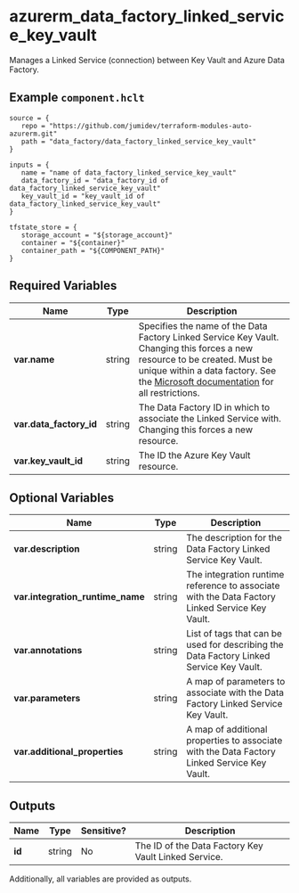 # azurerm_data_factory_linked_service_key_vault

Manages a Linked Service (connection) between Key Vault and Azure Data Factory.

## Example `component.hclt`

```hcl
source = {
   repo = "https://github.com/jumidev/terraform-modules-auto-azurerm.git" 
   path = "data_factory/data_factory_linked_service_key_vault" 
}

inputs = {
   name = "name of data_factory_linked_service_key_vault" 
   data_factory_id = "data_factory_id of data_factory_linked_service_key_vault" 
   key_vault_id = "key_vault_id of data_factory_linked_service_key_vault" 
}

tfstate_store = {
   storage_account = "${storage_account}" 
   container = "${container}" 
   container_path = "${COMPONENT_PATH}" 
}

```

## Required Variables

| Name | Type |  Description |
| ---- | --------- |  ----------- |
| **var.name** | string |  Specifies the name of the Data Factory Linked Service Key Vault. Changing this forces a new resource to be created. Must be unique within a data factory. See the [Microsoft documentation](https://docs.microsoft.com/azure/data-factory/naming-rules) for all restrictions. | 
| **var.data_factory_id** | string |  The Data Factory ID in which to associate the Linked Service with. Changing this forces a new resource. | 
| **var.key_vault_id** | string |  The ID the Azure Key Vault resource. | 

## Optional Variables

| Name | Type |  Description |
| ---- | --------- |  ----------- |
| **var.description** | string |  The description for the Data Factory Linked Service Key Vault. | 
| **var.integration_runtime_name** | string |  The integration runtime reference to associate with the Data Factory Linked Service Key Vault. | 
| **var.annotations** | string |  List of tags that can be used for describing the Data Factory Linked Service Key Vault. | 
| **var.parameters** | string |  A map of parameters to associate with the Data Factory Linked Service Key Vault. | 
| **var.additional_properties** | string |  A map of additional properties to associate with the Data Factory Linked Service Key Vault. | 



## Outputs

| Name | Type | Sensitive? | Description |
| ---- | ---- | --------- | --------- |
| **id** | string | No  | The ID of the Data Factory Key Vault Linked Service. | 

Additionally, all variables are provided as outputs.
